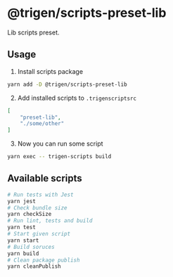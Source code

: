 # @trigen/scripts-preset-lib

Lib scripts preset.

## Usage

1. Install scripts package

```bash
yarn add -D @trigen/scripts-preset-lib
```

2. Add installed scripts to `.trigenscriptsrc`

```json
[
    "preset-lib",
    "./some/other"
]
```

3. Now you can run some script

```bash
yarn exec -- trigen-scripts build
```

## Available scripts

```bash
# Run tests with Jest
yarn jest
# Check bundle size
yarn checkSize
# Run lint, tests and build
yarn test
# Start given script
yarn start
# Build soruces
yarn build
# Clean package publish
yarn cleanPublish
```
